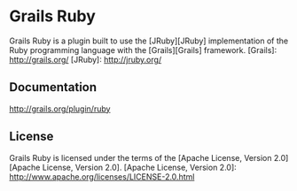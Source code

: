 Grails Ruby
===

Grails Ruby is a plugin built to use the [JRuby][JRuby] implementation of the Ruby programming language with the [Grails][Grails] framework.
[Grails]: http://grails.org/
[JRuby]: http://jruby.org/
	
Documentation
---

http://grails.org/plugin/ruby

License
---

Grails Ruby is licensed under the terms of the [Apache License, Version 2.0][Apache License, Version 2.0].
[Apache License, Version 2.0]: http://www.apache.org/licenses/LICENSE-2.0.html
